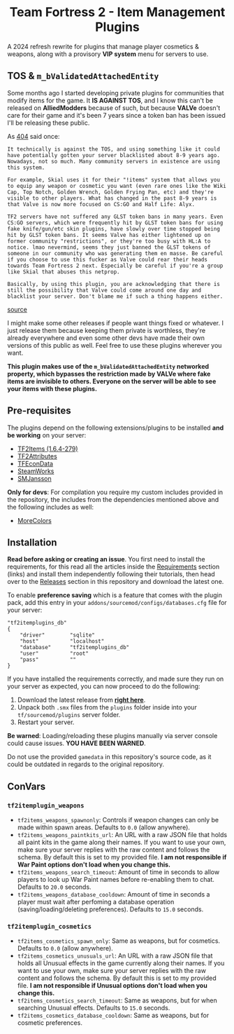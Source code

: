<h1 align="center">Team Fortress 2 - Item Management Plugins</h1>

A 2024 refresh rewrite for plugins that manage player cosmetics & weapons, along with a provisory **VIP system** menu for servers to use.

## TOS & `m_bValidatedAttachedEntity`

Some months ago I started developing private plugins for communities that modify items for the game. It **IS AGAINST TOS**, and I know this can't be released on **AlliedModders** because of such, but because **VALVe** doesn't care for their game and it's been 7 years since a token ban has been issued I'll be releasing these public.

As [404](https://github.com/404UNFca) said once:
```
It technically is against the TOS, and using something like it could have potentially gotten your server blacklisted about 8-9 years ago. Nowadays, not so much. Many community servers in existence are using this system.

For example, Skial uses it for their "!items" system that allows you to equip any weapon or cosmetic you want (even rare ones like the Wiki Cap, Top Notch, Golden Wrench, Golden Frying Pan, etc) and they're visible to other players. What has changed in the past 8-9 years is that Valve is now more focused on CS:GO and Half Life: Alyx.

TF2 servers have not suffered any GLST token bans in many years. Even CS:GO servers, which were frequently hit by GLST token bans for using fake knife/gun/etc skin plugins, have slowly over time stopped being hit by GLST token bans. It seems Valve has either lightened up on former community "restrictions", or they're too busy with HL:A to notice. lmao nevermind, seems they just banned the GLST tokens of someone in our community who was generating them en masse. Be careful if you choose to use this fucker as Valve could rear their heads towards Team Fortress 2 next. Especially be careful if you're a group like Skial that abuses this netprop.

Basically, by using this plugin, you are acknowledging that there is still the possibility that Valve could come around one day and blacklist your server. Don't blame me if such a thing happens either.
```
[source](https://github.com/NiagaraDryGuy/TF2ServersidePlayerAttachmentFixer/blob/90c2a2f41cd8b4fc872de59d05114913064066cd/README.md#frequently-asked-question-yes-singular)

I might make some other releases if people want things fixed or whatever. I just release them because keeping them private is worthless, they're already everywhere and even some other devs have made their own versions of this public as well.
Feel free to use these plugins wherever you want.

**This plugin makes use of the ``m_bValidatedAttachedEntity`` networked property, which bypasses the restriction made by VALVe where fake items are invisible to others. Everyone on the server will be able to see your items with these plugins.**

## Pre-requisites

The plugins depend on the following extensions/plugins to be installed **and be working** on your server:
* [TF2Items (1.6.4-279)](https://forums.alliedmods.net/showthread.php?t=115100)
* [TF2Attributes](https://github.com/FlaminSarge/tf2attributes)
* [TFEconData](https://github.com/nosoop/SM-TFEconData)
* [SteamWorks](https://users.alliedmods.net/~kyles/builds/SteamWorks/)
* [SMJansson](https://forums.alliedmods.net/showthread.php?t=184604)

**Only for devs**: For compilation you require my custom includes provided in the repository, the includes from the dependencies mentioned above and the following includes as well:
* [MoreColors](https://forums.alliedmods.net/showthread.php?t=185016)

## Installation

**Read before asking or creating an issue**. You first need to install the requirements, for this read all the articles inside the [Requirements](https://github.com/punteroo/TF2-Item-Plugins#requirements) section (links) and install them independently following their tutorials, then head over to the [Releases](https://github.com/punteroo/TF2-Item-Plugins/releases) section in this repository and download the latest one.

To enable **preference saving** which is a feature that comes with the plugin pack, add this entry in your `addons/sourcemod/configs/databases.cfg` file for your server:
```
"tf2itemplugins_db"
{
    "driver"		"sqlite"
    "host"			"localhost"
    "database"		"tf2itemplugins_db"
    "user"			"root"
    "pass"			""
}
```

If you have installed the requirements correctly, and made sure they run on your server as expected, you can now proceed to do the following:
1. Download the latest release from [**right here**](https://github.com/punteroo/TF2-Item-Plugins/releases/latest).
2. Unpack both `.smx` files from the `plugins` folder inside into your `tf/sourcemod/plugins` server folder.
3. Restart your server.

**Be warned**: Loading/reloading these plugins manually via server console could cause issues. **YOU HAVE BEEN WARNED**.

Do not use the provided `gamedata` in this repository's source code, as it could be outdated in regards to the original repository.

## ConVars
### `tf2itemplugin_weapons`
- `tf2items_weapons_spawnonly`: Controls if weapon changes can only be made within spawn areas. Defaults to `0.0` (allow anywhere).
- `tf2items_weapons_paintkits_url`: An URL with a raw JSON file that holds all paint kits in the game along their names. If you want to use your own, make sure your server replies with the raw content and follows the schema. By default this is set to my provided file. **I am not responsible if War Paint options don't load when you change this.**
- `tf2items_weapons_search_timeout`: Amount of time in seconds to allow players to look up War Paint names before re-enabling them to chat. Defaults to `20.0` seconds.
- `tf2items_weapons_database_cooldown`: Amount of time in seconds a player must wait after perfoming a database operation (saving/loading/deleting preferences). Defaults to `15.0` seconds.

### `tf2itemplugin_cosmetics`
- `tf2items_cosmetics_spawn_only`: Same as weapons, but for cosmetics. Defaults to `0.0` (allow anywhere).
- `tf2items_cosmetics_unusuals_url`: An URL with a raw JSON file that holds all Unusual effects in the game currently along their names. If you want to use your own, make sure your server replies with the raw content and follows the schema. By default this is set to my provided file. **I am not responsible if Unusual options don't load when you change this.**
- `tf2items_cosmetics_search_timeout`: Same as weapons, but for when searching Unusual effects. Defaults to `15.0` seconds.
- `tf2items_cosmetics_database_cooldown`: Same as weapons, but for cosmetic preferences.